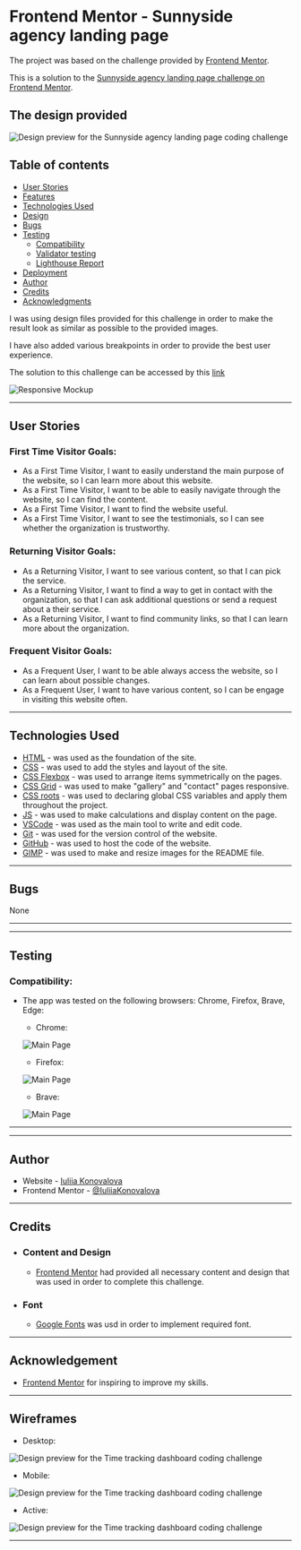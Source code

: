 # Frontend Mentor - Sunnyside agency landing page

The project was based on the challenge provided by [Frontend Mentor](https://www.frontendmentor.io).


This is a solution to the [Sunnyside agency landing page challenge on Frontend Mentor](https://www.frontendmentor.io/challenges/sunnyside-agency-landing-page-7yVs3B6ef). 

## The design provided

![Design preview for the Sunnyside agency landing page coding challenge](documentation/design/desktop-preview.jpg)


## Table of contents

- [User Stories](#user-stories)
- [Features](#features)
- [Technologies Used](#technologies-used)
- [Design](#design)
- [Bugs](#bugs)
- [Testing](#testing)
  - [Compatibility](#compatibility)
  - [Validator testing](#validator-testing)
  - [Lighthouse Report](#lighthouse-report)
- [Deployment](#deployment)
- [Author](#author)
- [Credits](#credits)
- [Acknowledgments](#acknowledgments)

I was using design files provided for this challenge in order to make the result look as similar as possible to the provided images.

I have also added various breakpoints in order to provide the best user experience.

The solution to this challenge can be accessed by this [link](https://iuliiakonovalova.github.io/frontend_mentor_sunnyside-agency-landing-page-main/)


![Responsive Mockup](documentation/responsive_mockup.png)


---
## User Stories

### First Time Visitor Goals:

* As a First Time Visitor, I want to easily understand the main purpose of the website, so I can learn more about this website.
* As a First Time Visitor, I want to be able to easily navigate through the website, so I can find the content.
* As a First Time Visitor, I want to find the website useful.
* As a First Time Visitor, I want to see the testimonials, so I can see whether the organization is trustworthy.
### Returning Visitor Goals:

* As a Returning Visitor, I want to see various content, so that I can pick the service.
* As a Returning Visitor, I want to find a way to get in contact with the organization, so that I can ask additional questions or send a request about a their service.
* As a Returning Visitor, I want to find community links, so that I can learn more about the organization.
### Frequent Visitor Goals:
* As a Frequent User, I want to be able always access the website, so I can learn about possible changes.
* As a Frequent User, I want to have various content, so I can be engage in visiting this website often.

---









## Technologies Used

- [HTML](https://developer.mozilla.org/en-US/docs/Web/HTML) - was used as the foundation of the site.
- [CSS](https://developer.mozilla.org/en-US/docs/Web/css) - was used to add the styles and layout of the site.
- [CSS Flexbox](https://developer.mozilla.org/en-US/docs/Learn/CSS/CSS_layout/Flexbox) - was used to arrange items symmetrically on the pages.
- [CSS Grid](https://developer.mozilla.org/en-US/docs/Web/CSS/grid) - was used to make "gallery" and "contact" pages responsive.
- [CSS roots](https://developer.mozilla.org/en-US/docs/Web/CSS/:root) - was used to declaring global CSS variables and apply them throughout the project. 
- [JS](https://www.javascript.com/) - was used to make calculations and display content on the page.
- [VSCode](https://code.visualstudio.com/) - was used as the main tool to write and edit code.
- [Git](https://git-scm.com/) - was used for the version control of the website.
- [GitHub](https://github.com/) - was used to host the code of the website.
- [GIMP](https://www.gimp.org/) - was used to make and resize images for the README file.

---

## Bugs
None

---

---

## Testing
### Compatibility:

+ The app was tested on the following browsers: Chrome, Firefox, Brave, Edge:

  - Chrome:

  ![Main Page](documentation/compatibility/browser_chrome_tip_calculator.png)
  
  - Firefox:

  ![Main Page](documentation/compatibility/browser_firefox_tip_calculator.png)

  - Brave:

  ![Main Page](documentation/compatibility/browser_brave_tip_calculator.png)





---





















---
## Author

- Website - [Iuliia Konovalova](https://github.com/IuliiaKonovalova)
- Frontend Mentor - [@IuliiaKonovalova](https://www.frontendmentor.io/profile/IuliiaKonovalova)

---
## Credits
+ ### Content and Design

  - [Frontend Mentor](https://www.frontendmentor.io) had provided all necessary content and design that was used in order to complete this challenge.
+ ### Font

  - [Google Fonts](https://fonts.google.com/) was usd in order to implement required font.

---
## Acknowledgement

  - [Frontend Mentor](https://www.frontendmentor.io) for inspiring to improve my skills.
---
## Wireframes

- Desktop:

![Design preview for the Time tracking dashboard coding challenge](documentation/design/desktop-design.jpg)

- Mobile:

![Design preview for the Time tracking dashboard coding challenge](documentation/design/mobile-design.jpg)

- Active:

![Design preview for the Time tracking dashboard coding challenge](documentation/design/active-states.jpg)

---



